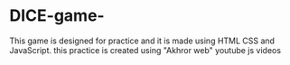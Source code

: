 # DICE-game-
This game is designed for practice and it is made using HTML CSS and JavaScript. this practice is created using "Akhror web" youtube js videos

